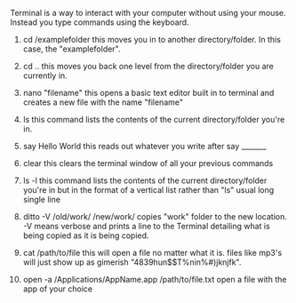 Terminal is a way to interact with your computer without using your mouse. Instead you type commands using the keyboard.

1. cd /examplefolder
this moves you in to another directory/folder. In this case, the "examplefolder".

2. cd ..
this moves you back one level from the directory/folder you are currently in.

3. nano "filename"
this opens a basic text editor built in to terminal and creates a new file with the name "filename"

4. ls
this command lists the contents of the current directory/folder you're in.

5. say Hello World
this reads out whatever you write after say _______

6. clear
this clears the terminal window of all your previous commands

7. ls -l
this command lists the contents of the current directory/folder you're in but in the format of a vertical list rather than "ls" usual long single line

8. ditto -V /old/work/ /new/work/
copies "work" folder to the new location. -V means verbose and prints a line to the Terminal detailing what is being copied as it is being copied.

9. cat /path/to/file
this will open a file no matter what it is. files like mp3's will just show up as gimerish "4839hun$$T%nin%#)jknjfk".

10. open -a /Applications/AppName.app /path/to/file.txt
open a file with the app of your choice